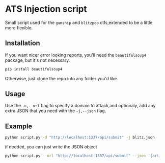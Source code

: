 # ATS Injection script

Small script used for the `gunship` and `blitzpop` ctfs,extended to be a little more flexible.

## Installation

If you want nicer error looking reports, you'll need the `beautifulsoup4` package,
but it's not necessary.

```bash
pip install beautifulsoup4
```

Otherwise, just clone the repo into any folder you'd like.

## Usage

Use the `-u,--url` flag to specify a domain to attack,and optionaly, add any extra JSON that
you need with the `-j,--json` flag.

## Example

```bash
python script.py -d "http://localhost:1337/api/submit" -j blitz.json
```
if needed, you can just write the JSON object

```bash
python script.py --url "http://localhost:1337/api/submit" --json '{artist.name: "Haigh"}'
```
